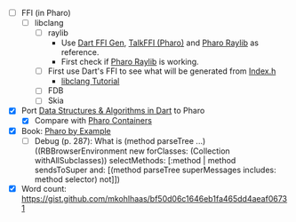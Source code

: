 - [ ] FFI (in Pharo)
    - [ ] libclang
        - [ ] raylib
            - Use [Dart FFI Gen](https://github.com/dart-lang/ffigen), [TalkFFI (Pharo)](https://github.com/estebanlm/TalkFFI) and [Pharo Raylib](https://github.com/Zenchess/pharoRaylib) as reference.
            - First check if [Pharo Raylib](https://github.com/Zenchess/pharoRaylib) is working.
        - [ ] First use Dart's FFI to see what will be generated from [Index.h](https://github.com/llvm/llvm-project/blob/main/clang/include/clang-c/Index.h)
            - [libclang Tutorial](https://clang.llvm.org/docs/LibClang.html)
        - [ ] FDB
        - [ ] Skia
- [x] Port [Data Structures & Algorithms in Dart](https://www.kodeco.com/books/data-structures-algorithms-in-dart/v2.0) to Pharo
  - [x] Compare with [Pharo Containers](https://github.com/pharo-containers)
- [x] Book: [Pharo by Example](https://github.com/SquareBracketAssociates/NewPharoByExample9/releases/download/latest/PharoByExample9-wip.pdf)
    - [ ] Debug (p. 287): What is (method parseTree ...)
          ((RBBrowserEnvironment new forClasses: (Collection withAllSubclasses))
            selectMethods: [:method |
            method sendsToSuper
            and: [(method parseTree superMessages includes: method selector)
            not]])
- [x] Word count: https://gist.github.com/mkohlhaas/bf50d06c1646eb1fa465dd4aeaf06731
